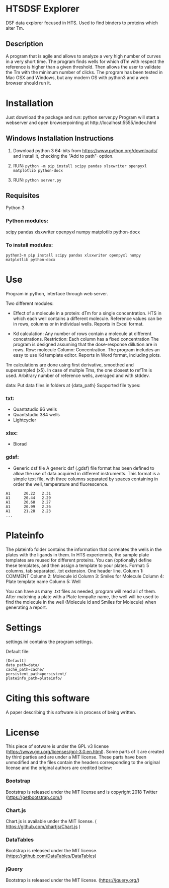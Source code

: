 # HTSDSF Explorer

DSF data explorer focused in HTS.
Used to find binders to proteins which alter Tm.

## Description 
A program that is agile and allows to analyze a very high number of curves in a very short time.
The program finds wells for which dTm with respect the reference is higher than a given threshold.
Then allows the user to validate the Tm with the minimum number of clicks.
The program has been tested in Mac OSX and Windows, but any modern OS with python3 and a web browser should run it.



# Installation

Just download the package and run:
python server.py
Program will start a webserver and open browserpointing at http://localhost:5555/index.html

## Windows Installation Instructions
1. Download python 3 64-bits from https://www.python.org/downloads/ and install it, checking the "Add to path"· option.

2. RUN:
`python -m pip install scipy pandas xlsxwriter openpyxl matplotlib python-docx `

3. RUN:
`python server.py`


## Requisites 
Python 3

### Python modules:
scipy pandas xlsxwriter openpyxl numpy matplotlib python-docx

### To install modules:
`python3-m pip install scipy pandas xlsxwriter openpyxl numpy matplotlib python-docx`

# Use
Program in python, interface through web server.

Two different modules:

* Effect of a molecule in a protein: dTm for a single concentration. HTS in which each well contains a different molecule. 
Reference values  can be in rows, columns or in individual wells.
Reports in Excel format.

* Kd calculation: Any number of rows contain a molecule at different concetrations.
Restriction: Each column has a fixed concentration 
The program is designed assuming that the dose-response dillution are in rows.
Row: molecule
Column: Concentration.
The program includes an easy to use Kd template editor.
Reports in Word format, including plots.

Tm calculations are done using first derivative, smoothed and supersampled (x5).
In case of multple Tms, the one closest to refTm is used.
Arbitrary number of reference wells, averaged and with stddev.

data:
Put data files in folders at {data_path}
Supported file types:
### txt: 
* Quantstudio 96 wells
* Quantstudio 384 wells
* Lightcycler

### xlsx:
* Biorad
### gdsf:
* Generic dsf file
A generic dsf (.gdsf) file format has been defined to allow the use of data acquired in different instruments. This format is a simple text file, with three columns separated by spaces containing in order the well, temperature and fluorescence.
``` 
A1  	20.22   2.31
A1  	20.44   2.29
A1  	20.68   2.27
A1  	20.99   2.26
A1  	21.28   2.23
...
```

# Plateinfo 
The plateinfo folder contains the information that correlates the wells in the plates with the ligands in them.
In HTS experiemnts, the sample plate templates are reused for different proteins.
You can (optionally) define these templates, and then assign a template to your plates. 
Format: 5 columns, tab separated. .txt extension. One header line.
Column 1: COMMENT
Column 2: Molecule id
Column 3: Smiles for Molecule
Column 4: Plate template name
Column 5: Well

You can have as many .txt files as needed, program will read all of them.
After matching a plate with a Plate tempalte name, the well will be used to find the molecule in the well (Molecule id and Smiles for Molecule) when generating a report.

# Settings
settings.ini contains the program settings.

Default file:

```
[Default]
data_path=data/
cache_path=cache/
persistent_path=persistent/
plateinfo_path=plateinfo/
```
# Citing this software

A paper describing this software is in process of being written. 

# License
This piece of sotware is under the GPL v3 license (https://www.gnu.org/licenses/gpl-3.0.en.html). Some parts of it are created by third parties and are under a MIT license. These parts have been unmodified and the files contain the headers corresponding to the original license and the original authors are credited below:

### Bootstrap
Bootstrap is released under the MIT license and is copyright 2018 Twitter (https://getbootstrap.com/)

### Chart.js
Chart.js is available under the MIT license. ( https://github.com/chartjs/Chart.js )

### DataTables
Bootstrap is released under the MIT license. (https://github.com/DataTables/DataTables)

### jQuery
Bootstrap is released under the MIT license. (https://jquery.org/)

